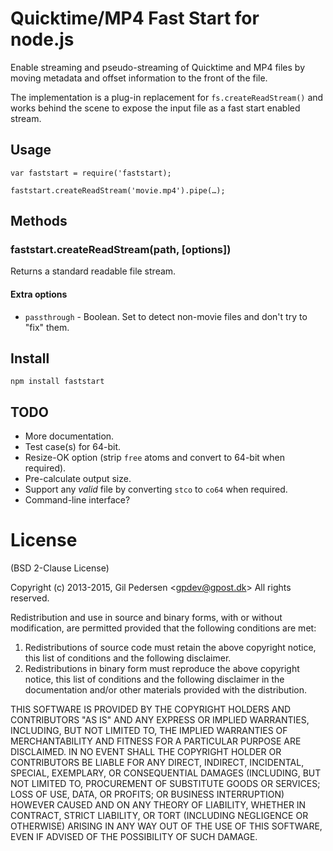 # Quicktime/MP4 Fast Start for node.js

Enable streaming and pseudo-streaming of Quicktime and MP4 files by moving metadata and offset information to the front of the file.

The implementation is a plug-in replacement for `fs.createReadStream()` and works behind the scene to expose the input file as a fast start enabled stream.

## Usage

    var faststart = require('faststart);
    
    faststart.createReadStream('movie.mp4').pipe(…);

## Methods

### faststart.createReadStream(path, [options])

Returns a standard readable file stream.

#### Extra options

* `passthrough` - Boolean. Set to detect non-movie files and don't try to "fix" them.

## Install

    npm install faststart

## TODO ##

* More documentation.
* Test case(s) for 64-bit.
* Resize-OK option (strip `free` atoms and convert to 64-bit when required).
* Pre-calculate output size.
* Support any _valid_ file by converting `stco` to `co64` when required.
* Command-line interface?

# License
(BSD 2-Clause License)

Copyright (c) 2013-2015, Gil Pedersen &lt;gpdev@gpost.dk&gt;
All rights reserved.

Redistribution and use in source and binary forms, with or without modification, are permitted provided that the following conditions are met: 

1. Redistributions of source code must retain the above copyright notice, this list of conditions and the following disclaimer. 
2. Redistributions in binary form must reproduce the above copyright notice, this list of conditions and the following disclaimer in the documentation and/or other materials provided with the distribution. 

THIS SOFTWARE IS PROVIDED BY THE COPYRIGHT HOLDERS AND CONTRIBUTORS "AS IS" AND ANY EXPRESS OR IMPLIED WARRANTIES, INCLUDING, BUT NOT LIMITED TO, THE IMPLIED WARRANTIES OF MERCHANTABILITY AND FITNESS FOR A PARTICULAR PURPOSE ARE DISCLAIMED. IN NO EVENT SHALL THE COPYRIGHT HOLDER OR CONTRIBUTORS BE LIABLE FOR ANY DIRECT, INDIRECT, INCIDENTAL, SPECIAL, EXEMPLARY, OR CONSEQUENTIAL DAMAGES (INCLUDING, BUT NOT LIMITED TO, PROCUREMENT OF SUBSTITUTE GOODS OR SERVICES; LOSS OF USE, DATA, OR PROFITS; OR BUSINESS INTERRUPTION) HOWEVER CAUSED AND ON ANY THEORY OF LIABILITY, WHETHER IN CONTRACT, STRICT LIABILITY, OR TORT (INCLUDING NEGLIGENCE OR OTHERWISE) ARISING IN ANY WAY OUT OF THE USE OF THIS SOFTWARE, EVEN IF ADVISED OF THE POSSIBILITY OF SUCH DAMAGE.
